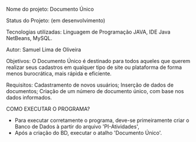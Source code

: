 Nome do projeto: Documento Único

Status do Projeto: (em desenvolvimento)

Tecnologias utilizadas: Linguagem de Programação JAVA, IDE Java NetBeans, MySQL.

Autor: Samuel Lima de Oliveira

Objetivos: O Documento Único é destinado para todos aqueles que querem realizar seus cadastros em qualquer
tipo de site ou plataforma de forma menos burocrática, mais rápida e eficiente.

Requisitos:
Cadastramento de novos usuários;
Inserção de dados de documentos;
Criação de um número de documento único, com base nos dados informados.


COMO EXECUTAR O PROGRAMA?
- Para executar corretamente o programa, deve-se primeiramente criar o Banco de Dados à partir do arquivo 'PI-Atividades',
- Após a criação do BD, executar o atalho 'Documento Único'.